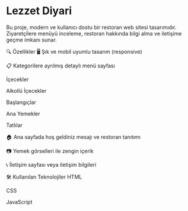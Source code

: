 # Lezzet Diyari
 Bu proje, modern ve kullanıcı dostu bir restoran web sitesi tasarımıdır. Ziyaretçilere menüyü inceleme, restoran hakkında bilgi alma ve iletişime geçme imkanı sunar.

🔍 Özellikler
🖥️ Şık ve mobil uyumlu tasarım (responsive)

📋 Kategorilere ayrılmış detaylı menü sayfası

İçecekler

Alkollü İçecekler

Başlangıçlar

Ana Yemekler

Tatlılar

🏠 Ana sayfada hoş geldiniz mesajı ve restoran tanıtımı

📷 Yemek görselleri ile zengin içerik

📞 İletişim sayfası veya iletişim bilgileri

🛠️ Kullanılan Teknolojiler
HTML

CSS

JavaScript

